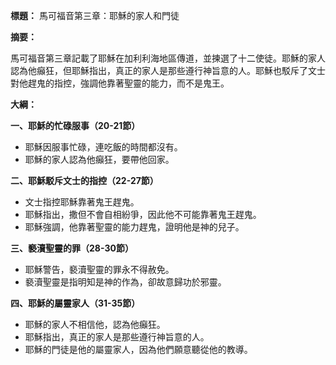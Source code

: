 **標題：** 馬可福音第三章：耶穌的家人和門徒

**摘要：**

馬可福音第三章記載了耶穌在加利利海地區傳道，並揀選了十二使徒。耶穌的家人認為他癲狂，但耶穌指出，真正的家人是那些遵行神旨意的人。耶穌也駁斥了文士對他趕鬼的指控，強調他靠著聖靈的能力，而不是鬼王。

**大綱：**

**一、耶穌的忙碌服事（20-21節）**

* 耶穌因服事忙碌，連吃飯的時間都沒有。
* 耶穌的家人認為他癲狂，要帶他回家。

**二、耶穌駁斥文士的指控（22-27節）**

* 文士指控耶穌靠著鬼王趕鬼。
* 耶穌指出，撒但不會自相紛爭，因此他不可能靠著鬼王趕鬼。
* 耶穌強調，他靠著聖靈的能力趕鬼，證明他是神的兒子。

**三、褻瀆聖靈的罪（28-30節）**

* 耶穌警告，褻瀆聖靈的罪永不得赦免。
* 褻瀆聖靈是指明知是神的作為，卻故意歸功於邪靈。

**四、耶穌的屬靈家人（31-35節）**

* 耶穌的家人不相信他，認為他癲狂。
* 耶穌指出，真正的家人是那些遵行神旨意的人。
* 耶穌的門徒是他的屬靈家人，因為他們願意聽從他的教導。